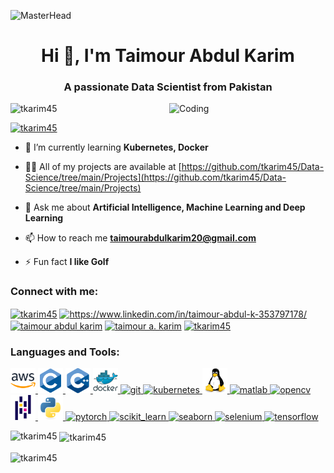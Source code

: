 ![MasterHead](https://repository-images.githubusercontent.com/227755997/3171d680-1d98-11ea-9bfd-51ba32490a41)

<h1 align="center">Hi 👋, I'm Taimour Abdul Karim</h1>
<h3 align="center">A passionate Data Scientist from Pakistan</h3>

<img align="right" alt="Coding" width="250" src="https://www.mydral.com/wp-content/uploads/2020/04/datascience.gif">

<p align="left"> <img src="https://komarev.com/ghpvc/?username=tkarim45&label=Profile%20views&color=0e75b6&style=flat" alt="tkarim45" /> </p>

<p align="left"> <a href="https://twitter.com/tkarim45" target="blank"><img src="https://img.shields.io/twitter/follow/tkarim45?logo=twitter&style=for-the-badge" alt="tkarim45" /></a> </p>

- 🌱 I’m currently learning **Kubernetes, Docker**

- 👨‍💻 All of my projects are available at [https://github.com/tkarim45/Data-Science/tree/main/Projects](https://github.com/tkarim45/Data-Science/tree/main/Projects)

- 💬 Ask me about **Artificial Intelligence, Machine Learning and Deep Learning**

- 📫 How to reach me **taimourabdulkarim20@gmail.com**

- ⚡ Fun fact **I like Golf**

<h3 align="left">Connect with me:</h3>
<p align="left">
<a href="https://twitter.com/tkarim45" target="blank"><img align="center" src="https://raw.githubusercontent.com/rahuldkjain/github-profile-readme-generator/master/src/images/icons/Social/twitter.svg" alt="tkarim45" height="30" width="40" /></a>
<a href="https://linkedin.com/in/https://www.linkedin.com/in/taimour-abdul-k-353797178/" target="blank"><img align="center" src="https://raw.githubusercontent.com/rahuldkjain/github-profile-readme-generator/master/src/images/icons/Social/linked-in-alt.svg" alt="https://www.linkedin.com/in/taimour-abdul-k-353797178/" height="30" width="40" /></a>
<a href="https://kaggle.com/taimour abdul karim" target="blank"><img align="center" src="https://raw.githubusercontent.com/rahuldkjain/github-profile-readme-generator/master/src/images/icons/Social/kaggle.svg" alt="taimour abdul karim" height="30" width="40" /></a>
<a href="https://fb.com/taimour a. karim" target="blank"><img align="center" src="https://raw.githubusercontent.com/rahuldkjain/github-profile-readme-generator/master/src/images/icons/Social/facebook.svg" alt="taimour a. karim" height="30" width="40" /></a>
<a href="https://instagram.com/tkarim45" target="blank"><img align="center" src="https://raw.githubusercontent.com/rahuldkjain/github-profile-readme-generator/master/src/images/icons/Social/instagram.svg" alt="tkarim45" height="30" width="40" /></a>
</p>

<h3 align="left">Languages and Tools:</h3>
<p align="left"> <a href="https://aws.amazon.com" target="_blank" rel="noreferrer"> <img src="https://raw.githubusercontent.com/devicons/devicon/master/icons/amazonwebservices/amazonwebservices-original-wordmark.svg" alt="aws" width="40" height="40"/> </a> <a href="https://www.cprogramming.com/" target="_blank" rel="noreferrer"> <img src="https://raw.githubusercontent.com/devicons/devicon/master/icons/c/c-original.svg" alt="c" width="40" height="40"/> </a> <a href="https://www.w3schools.com/cpp/" target="_blank" rel="noreferrer"> <img src="https://raw.githubusercontent.com/devicons/devicon/master/icons/cplusplus/cplusplus-original.svg" alt="cplusplus" width="40" height="40"/> </a> <a href="https://www.docker.com/" target="_blank" rel="noreferrer"> <img src="https://raw.githubusercontent.com/devicons/devicon/master/icons/docker/docker-original-wordmark.svg" alt="docker" width="40" height="40"/> </a> <a href="https://git-scm.com/" target="_blank" rel="noreferrer"> <img src="https://www.vectorlogo.zone/logos/git-scm/git-scm-icon.svg" alt="git" width="40" height="40"/> </a> <a href="https://kubernetes.io" target="_blank" rel="noreferrer"> <img src="https://www.vectorlogo.zone/logos/kubernetes/kubernetes-icon.svg" alt="kubernetes" width="40" height="40"/> </a> <a href="https://www.linux.org/" target="_blank" rel="noreferrer"> <img src="https://raw.githubusercontent.com/devicons/devicon/master/icons/linux/linux-original.svg" alt="linux" width="40" height="40"/> </a> <a href="https://www.mathworks.com/" target="_blank" rel="noreferrer"> <img src="https://upload.wikimedia.org/wikipedia/commons/2/21/Matlab_Logo.png" alt="matlab" width="40" height="40"/> </a> <a href="https://opencv.org/" target="_blank" rel="noreferrer"> <img src="https://www.vectorlogo.zone/logos/opencv/opencv-icon.svg" alt="opencv" width="40" height="40"/> </a> <a href="https://pandas.pydata.org/" target="_blank" rel="noreferrer"> <img src="https://raw.githubusercontent.com/devicons/devicon/2ae2a900d2f041da66e950e4d48052658d850630/icons/pandas/pandas-original.svg" alt="pandas" width="40" height="40"/> </a> <a href="https://www.python.org" target="_blank" rel="noreferrer"> <img src="https://raw.githubusercontent.com/devicons/devicon/master/icons/python/python-original.svg" alt="python" width="40" height="40"/> </a> <a href="https://pytorch.org/" target="_blank" rel="noreferrer"> <img src="https://www.vectorlogo.zone/logos/pytorch/pytorch-icon.svg" alt="pytorch" width="40" height="40"/> </a> <a href="https://scikit-learn.org/" target="_blank" rel="noreferrer"> <img src="https://upload.wikimedia.org/wikipedia/commons/0/05/Scikit_learn_logo_small.svg" alt="scikit_learn" width="40" height="40"/> </a> <a href="https://seaborn.pydata.org/" target="_blank" rel="noreferrer"> <img src="https://seaborn.pydata.org/_images/logo-mark-lightbg.svg" alt="seaborn" width="40" height="40"/> </a> <a href="https://www.selenium.dev" target="_blank" rel="noreferrer"> <img src="https://raw.githubusercontent.com/detain/svg-logos/780f25886640cef088af994181646db2f6b1a3f8/svg/selenium-logo.svg" alt="selenium" width="40" height="40"/> </a> <a href="https://www.tensorflow.org" target="_blank" rel="noreferrer"> <img src="https://www.vectorlogo.zone/logos/tensorflow/tensorflow-icon.svg" alt="tensorflow" width="40" height="40"/> </a> </p>

<p><img align="left" src="https://github-readme-stats.vercel.app/api/top-langs?username=tkarim45&show_icons=true&locale=en&layout=compact" alt="tkarim45" /></p>

<p>&nbsp;<img align="center" src="https://github-readme-stats.vercel.app/api?username=tkarim45&show_icons=true&locale=en&theme=dark" alt="tkarim45" /></p>

<p><img align="center" src="https://github-readme-streak-stats.herokuapp.com/?user=tkarim45&" alt="tkarim45" /></p>
